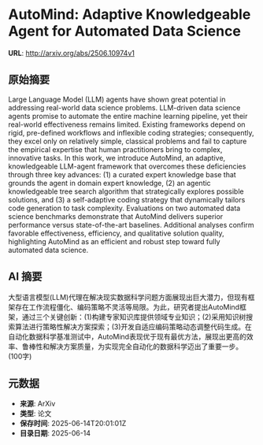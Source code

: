 # AutoMind: Adaptive Knowledgeable Agent for Automated Data Science

**URL**: http://arxiv.org/abs/2506.10974v1

## 原始摘要

Large Language Model (LLM) agents have shown great potential in addressing
real-world data science problems. LLM-driven data science agents promise to
automate the entire machine learning pipeline, yet their real-world
effectiveness remains limited. Existing frameworks depend on rigid, pre-defined
workflows and inflexible coding strategies; consequently, they excel only on
relatively simple, classical problems and fail to capture the empirical
expertise that human practitioners bring to complex, innovative tasks. In this
work, we introduce AutoMind, an adaptive, knowledgeable LLM-agent framework
that overcomes these deficiencies through three key advances: (1) a curated
expert knowledge base that grounds the agent in domain expert knowledge, (2) an
agentic knowledgeable tree search algorithm that strategically explores
possible solutions, and (3) a self-adaptive coding strategy that dynamically
tailors code generation to task complexity. Evaluations on two automated data
science benchmarks demonstrate that AutoMind delivers superior performance
versus state-of-the-art baselines. Additional analyses confirm favorable
effectiveness, efficiency, and qualitative solution quality, highlighting
AutoMind as an efficient and robust step toward fully automated data science.


## AI 摘要

大型语言模型(LLM)代理在解决现实数据科学问题方面展现出巨大潜力，但现有框架存在工作流程僵化、编码策略不灵活等局限。为此，研究者提出AutoMind框架，通过三个关键创新：(1)构建专家知识库提供领域专业知识；(2)采用知识树搜索算法进行策略性解决方案探索；(3)开发自适应编码策略动态调整代码生成。在自动化数据科学基准测试中，AutoMind表现优于现有最优方法，展现出更高的效率、鲁棒性和解决方案质量，为实现完全自动化的数据科学迈出了重要一步。(100字)

## 元数据

- **来源**: ArXiv
- **类型**: 论文
- **保存时间**: 2025-06-14T20:01:01Z
- **目录日期**: 2025-06-14
